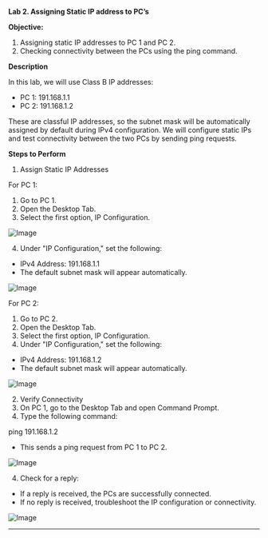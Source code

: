 **Lab 2. Assigning Static IP address to PC’s**


**Objective:**
1.	Assigning static IP addresses to PC 1 and PC 2.
2.	Checking connectivity between the PCs using the ping command.

**Description**

In this lab, we will use Class B IP addresses:
-	PC 1: 191.168.1.1
-	PC 2: 191.168.1.2

These are classful IP addresses, so the subnet mask will be automatically assigned by default during IPv4 configuration. We will configure static IPs and test connectivity between the two PCs by sending ping requests.

**Steps to Perform**
1. Assign Static IP Addresses

For PC 1:
1.	Go to PC 1.
2.	Open the Desktop Tab.
3.	Select the first option, IP Configuration.

![Image](https://github.com/user-attachments/assets/0eca65d3-91ea-4f7c-9364-c7b712052c7d)

4.	Under "IP Configuration," set the following:

-	IPv4 Address: 191.168.1.1
-	The default subnet mask will appear automatically.

![Image](https://github.com/user-attachments/assets/e4e38502-1170-4e74-8f38-97abf405085a)
 
For PC 2:
1.	Go to PC 2.
2.	Open the Desktop Tab.
3.	Select the first option, IP Configuration.
4.	Under "IP Configuration," set the following:

-	IPv4 Address: 191.168.1.2
-	The default subnet mask will appear automatically.

![Image](https://github.com/user-attachments/assets/053e8328-2ac4-4f43-9e92-20f191e16262)
 
2. Verify Connectivity
1.	On PC 1, go to the Desktop Tab and open Command Prompt.
2.	Type the following command:
   
ping 191.168.1.2
-	This sends a ping request from PC 1 to PC 2.

![Image](https://github.com/user-attachments/assets/03cc90fc-f92c-4c41-8b04-60fe56a96818)
 
4.	Check for a reply:
-	If a reply is received, the PCs are successfully connected.
-	If no reply is received, troubleshoot the IP configuration or connectivity.

![Image](https://github.com/user-attachments/assets/0006ca59-a5a5-40af-805c-765d92e80555)


________________________________________
